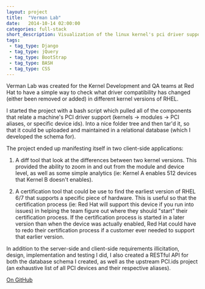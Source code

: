 ```yaml
---
layout: project
title:  "Verman Lab"
date:   2014-10-14 02:00:00
categories: full-stack
short_description: Visualization of the linux kernel's pci driver support
tags:
 - tag_type: Django
 - tag_type: jQuery
 - tag_type: BootStrap
 - tag_type: BASH
 - tag_type: CSS
---
```

Verman Lab was created for the Kernel Development and QA teams at Red Hat to have a simple way to check what driver compatibility has changed (either been removed or added) in different kernel versions of RHEL.


I started the project with a bash script which pulled all of the components that relate a machine's PCI driver support (kernels -> modules -> PCI aliases, or specific device ids).  Into a nice folder tree and then tar'd it, so that it could be uploaded and maintained in a relational database (which I developed the schema for).


The project ended up manifesting itself in two client-side applications:


1) A diff tool that look at the differences between two kernel versions. This provided the ability to zoom in and out from the module and device level, as well as some simple analytics (ie: Kernel A enables 512 devices that Kernel B doesn't enables).


2) A certification tool that could be use to find the earliest version of RHEL 6/7 that supports a specific piece of hardware.  This is useful so that the certification process (ie: Red Hat will support this device if you run into issues) in helping the team figure out where they should "start" their certification process.  If the certification process is started in a later version than when the device was actually enabled, Red Hat could have to redo their certification process if a customer ever needed to support that earlier version.


In addition to the server-side and client-side requirements illicitation, design, implementation and testing I did, I also created a RESTful API for both the database schema I created, as well as the upstream PCI.ids project (an exhaustive list of all PCI devices and their respective aliases).

[On GitHub](https://github.com/jlmitch5/vermanlab)